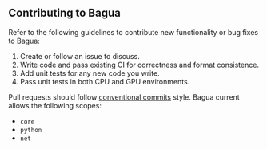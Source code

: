 ## Contributing to Bagua

Refer to the following guidelines to contribute new functionality or bug fixes to Bagua:

1. Create or follow an issue to discuss.
2. Write code and pass existing CI for correctness and format consistence.
3. Add unit tests for any new code you write.
4. Pass unit tests in both CPU and GPU environments.

Pull requests should follow [conventional commits](https://www.conventionalcommits.org/en/v1.0.0/) style. Bagua current allows the following scopes:

- `core`
- `python`
- `net`
